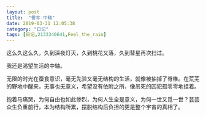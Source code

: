 ```yaml
---
layout: post
title:  "誊写-中轴"
date: 2019-03-31 12:05:38
category: "日记"
tags: [日记,2133340641,Feel_the_rain]
---
```


这么久这么久，久到深夜灯灭，久到桃花又落，久到彗星再次扫过。

我还是渴望生活的中轴。

无限的时光在蚕食意识，毫无先验又毫无结构的生活，就像被抽掉了脊椎。在荒芜的野地中醒来，无事也无意义，希望没有依附之所，像吊死的囚犯孤零零地挂着。

抱着马痛哭，为何自由也如此惨烈，为何人生全是意义，为何一世又觅一世？芸芸众生负重前行，本为结构所累，摆脱结构后负担的更是整个宇宙的真相了。